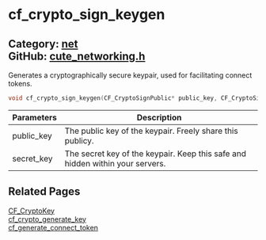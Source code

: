 [//]: # (This file is automatically generated by Cute Framework's docs parser.)
[//]: # (Do not edit this file by hand!)
[//]: # (See: https://github.com/RandyGaul/cute_framework/blob/master/samples/docs_parser.cpp)
[](../header.md ':include')

# cf_crypto_sign_keygen

Category: [net](/api_reference?id=net)  
GitHub: [cute_networking.h](https://github.com/RandyGaul/cute_framework/blob/master/include/cute_networking.h)  
---

Generates a cryptographically secure keypair, used for facilitating connect tokens.

```cpp
void cf_crypto_sign_keygen(CF_CryptoSignPublic* public_key, CF_CryptoSignSecret* secret_key);
```

Parameters | Description
--- | ---
public_key | The public key of the keypair. Freely share this publicy.
secret_key | The secret key of the keypair. Keep this safe and hidden within your servers.

## Related Pages

[CF_CryptoKey](/net/cf_cryptokey.md)  
[cf_crypto_generate_key](/net/cf_crypto_generate_key.md)  
[cf_generate_connect_token](/net/cf_generate_connect_token.md)  
